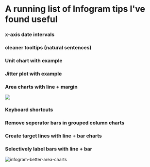 # A running list of Infogram tips I've found useful
### x-axis date intervals
### cleaner tooltips (natural sentences)
### Unit chart with example
### Jitter plot with example
### Area charts with line + margin
![]("https://raw.githubusercontent.com/allanwheeler/infogram-tips/refs/heads/main/images/infogram-better-area-charts.png")
### Keyboard shortcuts
### Remove seperator bars in grouped column charts
### Create target lines with line + bar charts
### Selectively label bars with line + bar
![infogram-better-area-charts](https://github.com/user-attachments/assets/8a1b0146-ed93-4b52-8fcc-ecca43654fe4)
